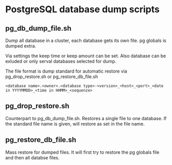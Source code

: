 # PostgreSQL database dump scripts

## pg_db_dump_file.sh

Dump all database in a cluster, each database gets its own file. pg globals is dumped extra.

Via settings the keep time or keep amount can be set.
Also database can be exluded or only serval databases selected for dump.

The file format is dump standard for automatic restore via pg_drop_restore.sh or pg_restore_db_file.sh

`<database name>.<owner>.<database type>-<version>_<host>_<port>_<date in YYYYMMDD>_<time in HHMM>_<sequenze>`

## pg_drop_restore.sh

Counterpart to pg_db_dump_file.sh. Restores a single file to one database. If the standard file name is given, will restore as set in the file name.

## pg_restore_db_file.sh

Mass restore for dumped files. It will first try to restore the pg globals file and then all databse files.
